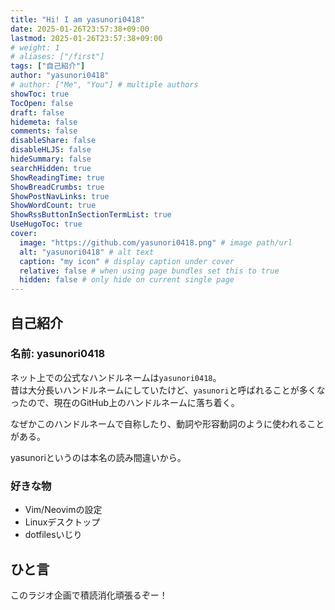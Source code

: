 ```yaml
---
title: "Hi! I am yasunori0418"
date: 2025-01-26T23:57:38+09:00
lastmod: 2025-01-26T23:57:38+09:00
# weight: 1
# aliases: ["/first"]
tags: ["自己紹介"]
author: "yasunori0418"
# author: ["Me", "You"] # multiple authors
showToc: true
TocOpen: false
draft: false
hidemeta: false
comments: false
disableShare: false
disableHLJS: false
hideSummary: false
searchHidden: true
ShowReadingTime: true
ShowBreadCrumbs: true
ShowPostNavLinks: true
ShowWordCount: true
ShowRssButtonInSectionTermList: true
UseHugoToc: true
cover:
  image: "https://github.com/yasunori0418.png" # image path/url
  alt: "yasunori0418" # alt text
  caption: "my icon" # display caption under cover
  relative: false # when using page bundles set this to true
  hidden: false # only hide on current single page
---
```


## 自己紹介

### 名前: yasunori0418

ネット上での公式なハンドルネームは`yasunori0418`。\
昔は大分長いハンドルネームにしていたけど、`yasunori`と呼ばれることが多くなったので、現在のGitHub上のハンドルネームに落ち着く。

なぜかこのハンドルネームで自称したり、動詞や形容動詞のように使われることがある。

yasunoriというのは本名の読み間違いから。

### 好きな物

- Vim/Neovimの設定
- Linuxデスクトップ
- dotfilesいじり

## ひと言

このラジオ企画で積読消化頑張るぞー！
